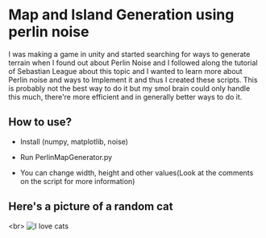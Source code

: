 # Map and Island Generation using perlin noise

I was making a game in unity and started searching for ways to generate terrain when I found out about Perlin Noise and I followed along the tutorial of Sebastian League about this topic and I wanted to learn more about Perlin noise and ways to Implement it and thus I created these scripts. This is probably not the best way to do it but my smol brain could only handle this much, there're more efficient and in generally better ways to do it.

## How to use?

- Install (numpy, matplotlib, noise)

- Run PerlinMapGenerator.py

- You can change width, height and other values(Look at the comments on the script for more information)

## Here's a picture of a random cat

<br\>
![I love cats](https://images.pexels.com/photos/177809/pexels-photo-177809.jpeg)
